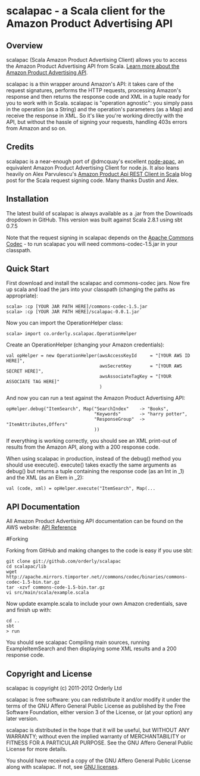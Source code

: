 # scalapac - a Scala client for the Amazon Product Advertising API #

## Overview

scalapac (Scala Amazon Product Advertising Client) allows you to access the Amazon Product Advertising API from Scala. [Learn more about the Amazon Product Advertising API](https://affiliate-program.amazon.com/gp/advertising/api/detail/main.html).

scalapac is a thin wrapper around Amazon's API: it takes care of the request signatures, performs the HTTP requests, processing Amazon's response and then returns the response code and XML in a tuple ready for you to work with in Scala. scalapac is "operation agnostic": you simply pass in the operation (as a String) and the operation's parameters (as a Map) and receive the response in XML. So it's like you're working directly with the API, but without the hassle of signing your requests, handling 403s errors from Amazon and so on.

## Credits

scalapac is a near-enough port of @dmcquay's excellent [node-apac](https://github.com/dmcquay/node-apac), an equivalent Amazon Product Advertising Client for node.js. It also leans heavily on Alex Parvulescu's [Amazon Product Api REST Client in Scala](http://blog.pfa-labs.com/2009/08/amazon-product-api-rest-client-in-scala.html) blog post for the Scala request signing code. Many thanks Dustin and Alex.

## Installation

The latest build of scalapac is always available as a .jar from the Downloads dropdown in GitHub. This version was built against Scala 2.8.1 using sbt 0.7.5

Note that the request signing in scalapac depends on the [Apache Commons Codec](http://commons.apache.org/codec/download_codec.cgi) - to run scalapac you will need commons-codec-1.5.jar in your classpath.

## Quick Start

First download and install the scalapac and commons-codec jars. Now fire up scala and load the jars into your classpath (changing the paths as appropriate):

    scala> :cp [YOUR JAR PATH HERE]/commons-codec-1.5.jar
    scala> :cp [YOUR JAR PATH HERE]/scalapac-0.0.1.jar

Now you can import the OperationHelper class:

    scala> import co.orderly.scalapac.OperationHelper

Create an OperationHelper (changing your Amazon credentials):

    val opHelper = new OperationHelper(awsAccessKeyId     = "[YOUR AWS ID HERE]",
                                       awsSecretKey       = "[YOUR AWS SECRET HERE]",
                                       awsAssociateTagKey = "[YOUR ASSOCIATE TAG HERE]"
                                       )

And now you can run a test against the Amazon Product Advertising API:

    opHelper.debug("ItemSearch", Map("SearchIndex"    -> "Books",
                                     "Keywords"       -> "harry potter",
                                     "ResponseGroup"  -> "ItemAttributes,Offers"
                                     ))

If everything is working correctly, you should see an XML print-out of results from the Amazon API, along with a 200 response code.

When using scalapac in production, instead of the debug() method you should use execute(). execute() takes exactly the same arguments as debug() but returns a tuple containing the response code (as an Int in _1) and the XML (as an Elem in _2):

    val (code, xml) = opHelper.execute("ItemSearch", Map(...

## API Documentation

All Amazon Product Advertising API documentation can be found on the AWS website:
[API Reference](http://docs.amazonwebservices.com/AWSECommerceService/latest/DG/index.html?ProgrammingGuide.html)

#Forking 

Forking from GitHub and making changes to the code is easy if you use sbt:

    git clone git://github.com/orderly/scalapac
    cd scalapac/lib
    wget http://apache.mirrors.timporter.net//commons/codec/binaries/commons-codec-1.5-bin.tar.gz
    tar -xzvf commons-code-1.5-bin.tar.gz
    vi src/main/scala/example.scala

Now update example.scala to include your own Amazon credentials, save and finish up with:

    cd ..    
    sbt
    > run

You should see scalapac Compiling main sources, running ExampleItemSearch and then displaying some XML results and a 200 response code.

## Copyright and License

scalapac is copyright (c) 2011-2012 Orderly Ltd

scalapac is free software: you can redistribute it and/or modify
it under the terms of the GNU Affero General Public License as
published by the Free Software Foundation, either version 3 of
the License, or (at your option) any later version.

scalapac is distributed in the hope that it will be useful,
but WITHOUT ANY WARRANTY; without even the implied warranty of
MERCHANTABILITY or FITNESS FOR A PARTICULAR PURPOSE.  See the
GNU Affero General Public License for more details.

You should have received a copy of the GNU Affero General Public
License along with scalapac. If not, see [GNU licenses](http://www.gnu.org/licenses/).

